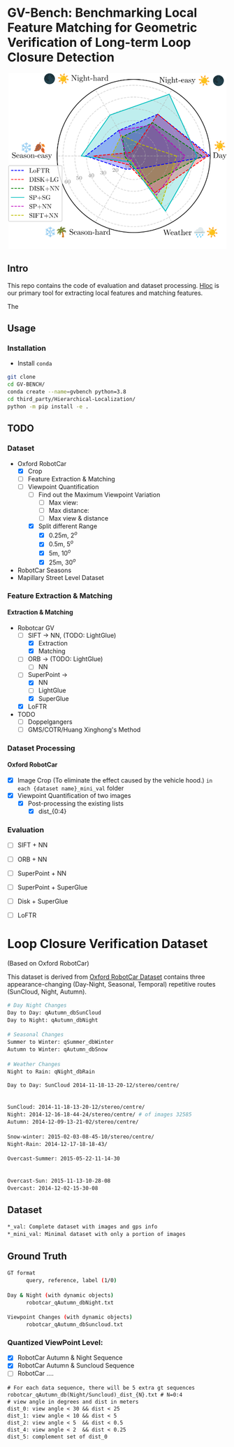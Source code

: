 # GV-Bench: Benchmarking Local Feature Matching for Geometric Verification of Long-term Loop Closure Detection

<!-- ![GV-Bench](./assets/figs/radar-chart.png ) -->
<p align="center">
<img src="./assets/figs/radar-chart.png" width="500" alt="Description">
</p>

## Intro
This repo contains the code of evaluation and dataset processing. [Hloc](https://github.com/cvg/Hierarchical-Localization) is our primary tool for extracting local features and matching features.

The 

## Usage

### Installation
- Install `conda`
  
```bash
git clone
cd GV-BENCH/
conda create --name=gvbench python=3.8
cd third_party/Hierarchical-Localization/
python -m pip install -e .
```

## TODO

### Dataset
- Oxford RobotCar
  - [x] Crop
  - [ ] Feature Extraction & Matching
  - [ ] Viewpoint Quantification
    - [ ] Find out the Maximum Viewpoint Variation
      - [ ] Max view:
      - [ ] Max distance:
      - [ ] Max view & distance
    - [x] Split different Range
      - [x] 0.25m, $2^o$
      - [x] 0.5m, $5^o$
      - [x] 5m, $10^o$
      - [x] 25m, $30^o$ 
- RobotCar Seasons
- Mapillary Street Level Dataset

### Feature Extraction & Matching
#### Extraction & Matching
- Robotcar GV
  - [ ] SIFT -> NN, (TODO: LightGlue)
    - [x] Extraction
    - [x] Matching
  - [ ] ORB -> (TODO: LightGlue)
    - [ ] NN
  - [ ] SuperPoint -> 
    - [x] NN 
    - [ ] LightGlue
    - [x] SuperGlue
  - [x] LoFTR
- TODO
  - [ ] Doppelgangers
  - [ ] GMS/COTR/Huang Xinghong's Method

### Dataset Processing
#### Oxford RobotCar
- [x] Image Crop (To eliminate the effect caused by the vehicle hood.) `in each {dataset name}_mini_val` folder
- [x] Viewpoint Quantification of two images
  - [x] Post-processing the existing lists
    - [x] dist_{0:4}
  
<!-- #### Oxford RobotCar Seasons V2 -->

### Evaluation
- [ ] SIFT + NN
- [ ] ORB + NN
- [ ] SuperPoint + NN
- [ ] SuperPoint + SuperGlue
- [ ] Disk + SuperGlue
- [ ] LoFTR


# Loop Closure Verification Dataset 
(Based on Oxford RobotCar)

This dataset is derived from [Oxford RobotCar Dataset](https://robotcar-dataset.robots.ox.ac.uk/datasets/) contains three appearance-changing (Day-Night, Seasonal, Temporal) repetitive routes (SunCloud, Night, Autumn).

```bash
# Day Night Changes
Day to Day: qAutumn_dbSunCloud
Day to Night: qAutumn_dbNight

# Seasonal Changes
Summer to Winter: qSummer_dbWinter
Autumn to Winter: qAutumn_dbSnow

# Weather Changes
Night to Rain: qNight_dbRain
```


```bash
Day to Day: SunCloud 2014-11-18-13-20-12/stereo/centre/


SunCloud: 2014-11-18-13-20-12/stereo/centre/
Night: 2014-12-16-18-44-24/stereo/centre/ # of images 32585
Autumn: 2014-12-09-13-21-02/stereo/centre/

Snow-winter: 2015-02-03-08-45-10/stereo/centre/
Night-Rain: 2014-12-17-18-18-43/

Overcast-Summer: 2015-05-22-11-14-30


Overcast-Sun: 2015-11-13-10-28-08
Overcast: 2014-12-02-15-30-08

```

## Dataset
```bash
*_val: Complete dataset with images and gps info
*_mini_val: Minimal dataset with only a portion of images
```

## Ground Truth
```bash
GT format
      query, reference, label (1/0)

Day & Night (with dynamic objects)
      robotcar_qAutumn_dbNight.txt

Viewpoint Changes (with dynamic objects)
      robotcar_qAutumn_dbSuncloud.txt

```

### Quantized ViewPoint Level:
- [x] RobotCar Autumn & Night Sequence
- [x] RobotCar Autumn & Suncloud Sequence
- [ ] RobotCar ....
```shell
# For each data sequence, there will be 5 extra gt sequences
robotcar_qAutumn_db(Night/Suncloud)_dist_{N}.txt # N=0:4
# view angle in degrees and dist in meters
dist_0: view angle < 30 && dist < 25
dist_1: view angle < 10 && dist < 5
dist_2: view angle < 5  && dist < 0.5
dist_4: view angle < 2  && dist < 0.25
dist_5: complement set of dist_0
```



